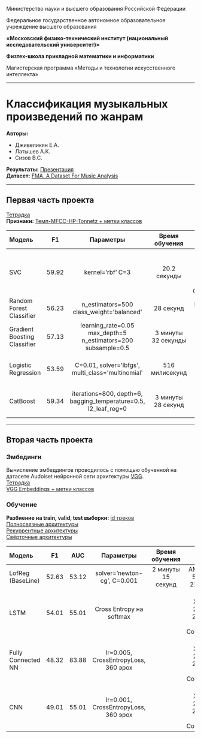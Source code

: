 Министерство науки и высшего образования Российской Федерации

Федеральное государственное автономное образовательное учреждение высшего образования 

**«Московский физико-технический институт (национальный исследовательский университет)»**

**Физтех-школа прикладной математики и информатики**

Магистерская программа «Методы и технологии искусственного интеллекта»

---

# Классификация музыкальных произведений по жанрам

**Авторы:**   
- Дживеликян Е.А.
- Латышев А.К. 
- Сизов В.С.

**Результаты:**
[Презентация](presentation.pdf)  
**Датасет:**
[FMA. A Dataset For Music Analysis](https://github.com/mdeff/fma)

---
## Первая часть проекта
[Тетрадка](part_1.ipynb)  
**Признаки:**
[Темп-MFCC-HP-Tonnetz + метки классов](https://drive.google.com/file/d/1_l37zHMwYQLEliCqQ3TGPT0zdXxKnS07/view?usp=sharing)

| Модель | F1 | Параметры | Время обучения|ЭВМ |
|:----|:----:|:----:|:----:|:----------:|
| SVC                          | 59.92 | kernel=’rbf’ C=3 | 20.2 секунды  |Intel(R) Xeon(R) 2CPU @ 2.30GHz Google Colaboratory |
| Random Forest Classifier     | 56.23 | n_estimators=500 class_weight=’balanced’ | 28 секунд     |Intel Core i9 2400 GHz |
| Gradient Boosting Classifier | 57.13 | learning_rate=0.05 max_depth=5 n_estimators=200 subsample=0.5 | 3 минуты 32 секунды |AMD Razen 5 3500U 2100 MHz |
| Logistic Regression          | 53.59 | C=0.01, solver='lbfgs', multi_class='multinomial' | 516 милисекунд     |AMD Razen 5 3500U 2100 MHz 8CPU|
| CatBoost                     | 59.34 | iterations=800, depth=6, bagging_temperature=0.5, l2_leaf_reg=0| 3 минуты 28 секунд |AMD Razen 5 3500U 2100 MHz 8CPU|

---
## Вторая часть проекта
### Эмбединги
Вычисление эмбеддингов проводилось с помощью обученной на датасете Audoiset нейронной сети архитектуры [VGG](https://github.com/tensorflow/models/tree/master/research/audioset/vggish).  
[Тетрадка](compute_embeddings.ipynb)  
[VGG Embeddings + метки классов](https://drive.google.com/file/d/184k-41ytAEg2ibZKqJHh3IcgWEw-FkjP/view?usp=sharing)  
### Обучение
**Разбиение на train, valid, test выборки:**
[id треков](https://drive.google.com/file/d/1PpP3HXTFQSctKoG3SkhrprtUH1TrG-4q/view?usp=sharing)  
[Полносвязные архитектуры](part_2FCNN.ipynb)  
[Рекуррентные архитектуры](part_2RNN.ipynb)  
[Свёрточные архитектуры](part_2CNN.ipynb)


| Модель | F1 | AUC | Параметры | Время обучения|ЭВМ |
|:----|:----:|:----:|:----:|:----:|:----------:|
| LofReg (BaseLine)  | 52.63 | 53.12 | solver=’newton-cg’, C=0.001          | 2 минуты 15 секунд  |AMD Razen 5 3500U 2100 MHz  |
| LSTM               | 54.01 | 55.01 | Cross Entropy на softmax             |     |Intel(R) Xeon(R) 2CPU @ 2.30GHz Google Colaboratory |
| Fully Connected NN | 48.32 | 83.88 | lr=0.005, CrossEntropyLoss, 360 эрох |  |Intel(R) Xeon(R) 2CPU @ 2.30GHz Google Colaboratory |
| CNN                | 49.01 | 55.01 | lr=0.001, CrossEntropyLoss, 360 эрох |     |Intel(R) Xeon(R) 2CPU @ 2.30GHz Google Colaboratory|



